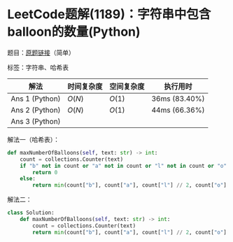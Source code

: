 # LeetCode题解(1189)：字符串中包含balloon的数量(Python)

题目：[原题链接](https://leetcode-cn.com/problems/maximum-number-of-balloons/)（简单）

标签：字符串、哈希表

| 解法           | 时间复杂度 | 空间复杂度 | 执行用时      |
| -------------- | ---------- | ---------- | ------------- |
| Ans 1 (Python) | $O(N)$     | $O(1)$     | 36ms (83.40%) |
| Ans 2 (Python) | $O(N)$     | $O(1)$     | 44ms (66.36%) |
| Ans 3 (Python) |            |            |               |

解法一（哈希表）：

```python
def maxNumberOfBalloons(self, text: str) -> int:
    count = collections.Counter(text)
    if "b" not in count or "a" not in count or "l" not in count or "o" not in count or "n" not in count:
        return 0
    else:
        return min(count["b"], count["a"], count["l"] // 2, count["o"] // 2, count["n"])
```

解法二：

```python
class Solution:
    def maxNumberOfBalloons(self, text: str) -> int:
        count = collections.Counter(text)
        return min(count["b"], count["a"], count["l"] // 2, count["o"] // 2, count["n"])
```